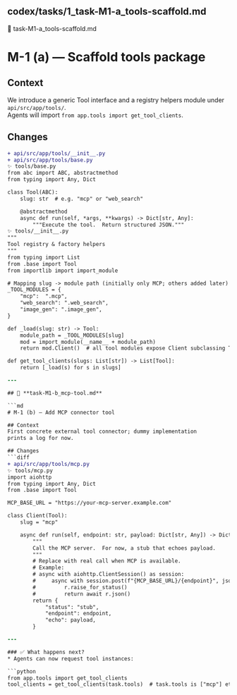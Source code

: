 ## codex/tasks/1_task-M1-a_tools-scaffold.md

📄 task-M1-a_tools-scaffold.md

# M-1 (a) — Scaffold tools package

## Context
We introduce a generic Tool interface and a registry helpers module
under `api/src/app/tools/`.  
Agents will import `from app.tools import get_tool_clients`.

## Changes
```diff
+ api/src/app/tools/__init__.py
+ api/src/app/tools/base.py
✨ tools/base.py
from abc import ABC, abstractmethod
from typing import Any, Dict

class Tool(ABC):
    slug: str  # e.g. "mcp" or "web_search"

    @abstractmethod
    async def run(self, *args, **kwargs) -> Dict[str, Any]:
        """Execute the tool.  Return structured JSON."""
✨ tools/__init__.py
"""
Tool registry & factory helpers
"""
from typing import List
from .base import Tool
from importlib import import_module

# Mapping slug -> module path (initially only MCP; others added later)
_TOOL_MODULES = {
    "mcp":  ".mcp",
    "web_search": ".web_search",
    "image_gen": ".image_gen",
}

def _load(slug: str) -> Tool:
    module_path = _TOOL_MODULES[slug]
    mod = import_module(__name__ + module_path)
    return mod.Client()  # all tool modules expose Client subclassing Tool

def get_tool_clients(slugs: List[str]) -> List[Tool]:
    return [_load(s) for s in slugs]

---

## 📄 **task-M1-b_mcp-tool.md**

```md
# M-1 (b) — Add MCP connector tool

## Context
First concrete external tool connector; dummy implementation
prints a log for now.

## Changes
```diff
+ api/src/app/tools/mcp.py
✨ tools/mcp.py
import aiohttp
from typing import Any, Dict
from .base import Tool

MCP_BASE_URL = "https://your-mcp-server.example.com"

class Client(Tool):
    slug = "mcp"

    async def run(self, endpoint: str, payload: Dict[str, Any]) -> Dict[str, Any]:
        """
        Call the MCP server.  For now, a stub that echoes payload.
        """
        # Replace with real call when MCP is available.
        # Example:
        # async with aiohttp.ClientSession() as session:
        #     async with session.post(f"{MCP_BASE_URL}/{endpoint}", json=payload) as r:
        #         r.raise_for_status()
        #         return await r.json()
        return {
            "status": "stub",
            "endpoint": endpoint,
            "echo": payload,
        }

---

### ✅ What happens next?
* Agents can now request tool instances:

```python
from app.tools import get_tool_clients
tool_clients = get_tool_clients(task.tools)  # task.tools is ["mcp"] etc.